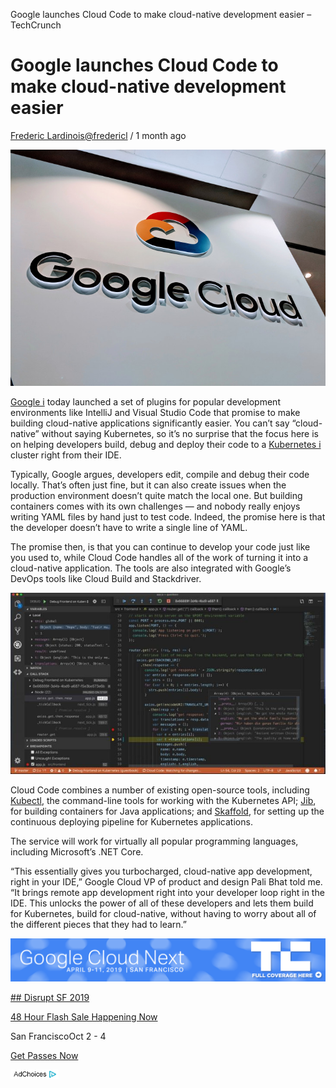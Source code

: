 Google launches Cloud Code to make cloud-native development easier – TechCrunch

# Google launches Cloud Code to make cloud-native development easier

[Frederic Lardinois](https://techcrunch.com/author/frederic-lardinois/)[@fredericl](https://twitter.com/fredericl) / 1 month ago

![IMG_20190409_162410.jpg](../_resources/db53422fad4f95f9b5f3cff1c4a85668.jpg)

[Google i](https://crunchbase.com/organization/google) today launched a set of plugins for popular development environments like IntelliJ and Visual Studio Code that promise to make building cloud-native applications significantly easier. You can’t say “cloud-native” without saying Kubernetes, so it’s no surprise that the focus here is on helping developers build, debug and deploy their code to a [Kubernetes i](https://crunchbase.com/organization/kubernetes) cluster right from their IDE.

Typically, Google argues, developers edit, compile and debug their code locally. That’s often just fine, but it can also create issues when the production environment doesn’t quite match the local one. But building containers comes with its own challenges — and nobody really enjoys writing YAML files by hand just to test code. Indeed, the promise here is that the developer doesn’t have to write a single line of YAML.

The promise then, is that you can continue to develop your code just like you used to, while Cloud Code handles all of the work of turning it into a cloud-native application. The tools are also integrated with Google’s DevOps tools like Cloud Build and Stackdriver.

![cloud_code.jpg](../_resources/33db9772c08457641161434f65e27cc5.jpg)

Cloud Code combines a number of existing open-source tools, including [Kubectl](https://kubernetes.io/docs/tasks/tools/install-kubectl/), the command-line tools for working with the Kubernetes API; [Jib](https://github.com/GoogleContainerTools/jib), for building containers for Java applications; and [Skaffold](https://github.com/GoogleContainerTools/skaffold), for setting up the continuous deploying pipeline for Kubernetes applications.

The service will work for virtually all popular programming languages, including Microsoft’s .NET Core.

“This essentially gives you turbocharged, cloud-native app development, right in your IDE,” Google Cloud VP of product and design Pali Bhat told me. “It brings remote app development right into your developer loop right in the IDE. This unlocks the power of all of these developers and lets them build for Kubernetes, build for cloud-native, without having to worry about all of the different pieces that they had to learn.”

[![google-cloud-next-2019-banner.png](../_resources/2b1750e9e07415a16475d484a630517c.png)](https://techcrunch.com/tag/google-cloud-next-2019)

[## Disrupt SF 2019](https://techcrunch.com/events/disrupt-sf-2019/?ref=rightrailpromo#tickets)

[48 Hour Flash Sale Happening Now](https://techcrunch.com/events/disrupt-sf-2019/?ref=rightrailpromo#tickets)

San FranciscoOct 2 - 4

[Get Passes Now](https://techcrunch.com/events/disrupt-sf-2019/?ref=rightrailpromo#tickets)

[![adchoices.png](../_resources/eec84c9335d53d358f4b61c925c376e9.png)](http://adinfo.aol.com/)